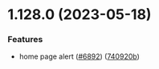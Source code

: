 # 1.128.0 (2023-05-18)


### Features

* home page alert ([#6892](https://github.com/EddieHubCommunity/LinkFree/issues/6892)) ([740920b](https://github.com/EddieHubCommunity/LinkFree/commit/740920b84cf6155c8af913fddc3a1a1fb399da01))



